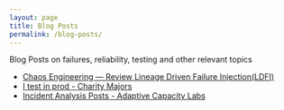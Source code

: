 ```yaml
---
layout: page
title: Blog Posts
permalink: /blog-posts/
---
```


Blog Posts on failures, reliability, testing and other relevant topics

- [Chaos Engineering — Review Lineage Driven Failure Injection(LDFI)](https://medium.com/becloudy/chaos-engineering-review-lineage-driven-failure-injection-ldfi-a1c831abe504)
- [I test in prod - Charity Majors](https://increment.com/testing/i-test-in-production/)
- [Incident Analysis Posts - Adaptive Capacity Labs](https://adaptivecapacitylabs.com/blog/category/incident-analysis)
